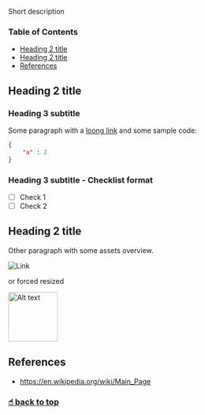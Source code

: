 Short description
 
### <a name="toc">Table of Contents</a>
* [Heading 2 title](#anchor-name-A)
* [Heading 2 title](#anchor-name-B)
* [References](#references)
 
 
## <a name="anchor-name-A"></a>Heading 2 title
 
### Heading 3 subtitle
Some paragraph with a [loong link][url:alias] and some sample code:
 
```json
{
    "a" : 2
}
```
 
 
### Heading 3 subtitle - Checklist format
- [ ] Check 1
- [ ] Check 2
 
## <a name="anchor-name-A"></a>Heading 2 title
Other paragraph with some assets overview.
 
![Link](./assets/image.png "Alt text")
 
or forced resized
 
<img src="./assets/image.png" width="100px" height="100px" alt="Alt text" />
 
 
## <a name="refenences"></a>References
- https://en.wikipedia.org/wiki/Main_Page
 
### [☝︎ back to top](#toc)
[url:alias]:http://www.abcdefghijklmnopqrstuvwxyzabcdefghijklmnopqrstuvwxyzabcdefghijk.com

